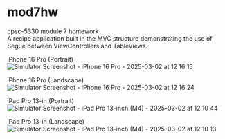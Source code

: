 # mod7hw
cpsc-5330 module 7 homework<br>
A recipe application built in the MVC structure demonstrating the use of Segue between ViewControllers and TableViews.

iPhone 16 Pro (Portrait)
![Simulator Screenshot - iPhone 16 Pro - 2025-03-02 at 12 16 15](https://github.com/user-attachments/assets/c315c41d-d42b-43be-9c97-054ea59ee3f6)


iPhone 16 Pro (Landscape)
![Simulator Screenshot - iPhone 16 Pro - 2025-03-02 at 12 16 24](https://github.com/user-attachments/assets/5c5aedf1-ad72-4c4f-ae61-6f21ecfada31)


iPad Pro 13-in (Portrait)
![Simulator Screenshot - iPad Pro 13-inch (M4) - 2025-03-02 at 12 10 44](https://github.com/user-attachments/assets/eac8bcd2-6fdd-4d0d-b3c4-cd5beb5041eb)


iPad Pro 13-in (Landscape)
![Simulator Screenshot - iPad Pro 13-inch (M4) - 2025-03-02 at 12 10 13](https://github.com/user-attachments/assets/f4a72bc2-559a-420d-a007-078ac5764683)

